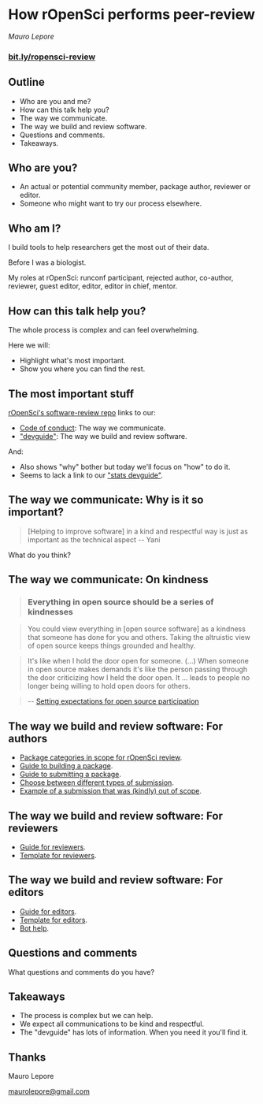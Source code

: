 # How rOpenSci performs peer-review

*Mauro Lepore*

### [bit.ly/ropensci-review](https://bit.ly/ropensci-review)

## Outline

* Who are you and me?
* How can this talk help you?
* The way we communicate.
* The way we build and review software.
* Questions and comments.
* Takeaways.

## Who are you?

* An actual or potential community member, package author, reviewer or editor.
* Someone who might want to try our process elsewhere.

## Who am I?

I build tools to help researchers get the most out of their data.

Before I was a biologist.

My roles at rOpenSci: runconf participant, rejected author, co-author, reviewer,
guest editor, editor, editor in chief, mentor.

## How can this talk help you?

The whole process is complex and can feel overwhelming. 

Here we will:

* Highlight what's most important.
* Show you where you can find the rest.

## The most important stuff

[rOpenSci's software-review repo](https://github.com/ropensci/software-review) links to our: 

* [Code of conduct](https://ropensci.org/code-of-conduct/): The way we communicate.
* ["devguide"](https://devguide.ropensci.org/): The way we build and review software.

And:

* Also shows "why" bother but today we'll focus on "how" to do it.
* Seems to lack a link to our ["stats devguide"](https://stats-devguide.ropensci.org/).

## The way we communicate: Why is it so important?

> [Helping to improve software] in a kind and respectful way is just as
important as the technical aspect -- Yani

What do you think?

## The way we communicate: On kindness

> ### Everything in open source should be a series of kindnesses

> You could view everything in [open source software] as a kindness that someone
has done for you and others. Taking the altruistic view of open source keeps
things grounded and healthy.

> It's like when I hold the door open for someone. (...) When someone in open
source makes demands it's like the person passing through the door criticizing
how I held the door open. It ... leads to people no longer being willing to hold
open doors for others.

> -- [Setting expectations for open source participation](https://snarky.ca/setting-expectations-for-open-source-participation/amp/)

## The way we build and review software: For authors

* [Package categories in scope for rOpenSci review](https://devguide.ropensci.org/policies.html#package-categories).
* [Guide to building a package](https://devguide.ropensci.org/building.html).
* [Guide to submitting a package](https://devguide.ropensci.org/authors-guide.html).
* [Choose between different types of submission](https://github.com/ropensci/software-review/issues/new/choose).
* [Example of a submission that was (kindly) out of scope](https://github.com/ropensci/software-review/issues/584).

## The way we build and review software: For reviewers

* [Guide for reviewers](https://devguide.ropensci.org/reviewerguide.html).
* [Template for reviewers](https://devguide.ropensci.org/reviewtemplate.html).

## The way we build and review software: For editors

* [Guide for editors](https://devguide.ropensci.org/editorguide.html).
* [Template for editors](https://devguide.ropensci.org/editortemplate.html).
* [Bot help](https://github.com/ropensci/software-review/issues/584#issuecomment-1483493673).

## Questions and comments

What questions and comments do you have?

## Takeaways

* The process is complex but we can help.
* We expect all communications to be kind and respectful.
* The "devguide" has lots of information. When you need it you'll find it.

## Thanks

Mauro Lepore

maurolepore@gmail.com
